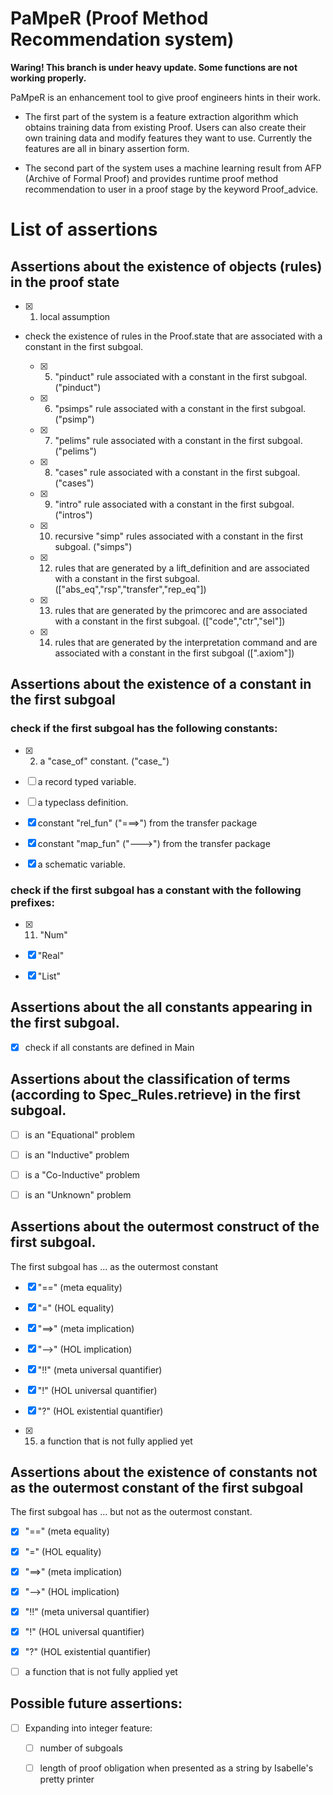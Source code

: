 # PaMpeR (Proof Method Recommendation system)

**Waring! This branch is under heavy update. Some functions are not working properly.**

PaMpeR is an enhancement tool to give proof engineers hints in their work.

- The first part of the system is a feature extraction algorithm which obtains training data from existing Proof.
Users can also create their own training data and modify features they want to use.
Currently the features are all in binary assertion form.

- The second part of the system uses a machine learning result from AFP (Archive of Formal Proof) 
and provides runtime proof method recommendation to user in a proof stage by the keyword Proof_advice.

# List of assertions

## Assertions about the existence of objects (rules) in the proof state

- [x] 1. local assumption

- check the existence of rules in the Proof.state that are associated with a constant in the first subgoal.

   - [x] 5. "pinduct" rule associated with a constant in the first subgoal. ("pinduct")

   - [x] 6. "psimps" rule associated with a constant in the first subgoal. ("psimp")

   - [x] 7. "pelims" rule associated with a constant in the first subgoal. ("pelims")

   - [x] 8. "cases" rule associated with a constant in the first subgoal. ("cases")

   - [x] 9. "intro" rule associated with a constant in the first subgoal. ("intros")

   - [x] 10. recursive "simp" rules associated with a constant in the first subgoal. ("simps")
      
   - [x] 12. rules that are generated by a lift_definition and are associated with a constant in the first subgoal. (["abs_eq","rsp","transfer","rep_eq"])

   - [x] 13. rules that are generated by the primcorec and are associated with a constant in the first subgoal. (["code","ctr","sel"])
   
   - [x] 14. rules that are generated by the interpretation command and are associated with a constant in the first subgoal ([".axiom"])

## Assertions about the existence of a constant in the first subgoal

### check if the first subgoal has the following constants:

- [x] 2. a "case_of" constant. ("case_")

- [ ] a record typed variable.

- [ ] a typeclass definition.

- [x] constant "rel_fun" ("===>") from the transfer package

- [x] constant "map_fun" ("--->") from the transfer package

- [x] a schematic variable.

### check if the first subgoal has a constant with the following prefixes:

- [x] 11. "Num"

- [x] "Real"

- [x] "List"

## Assertions about the all constants appearing in the first subgoal.

- [x] check if all constants are defined in Main

## Assertions about the classification of terms (according to Spec_Rules.retrieve) in the first subgoal.

- [ ] is an "Equational" problem

- [ ] is an "Inductive" problem

- [ ] is a "Co-Inductive" problem

- [ ] is an "Unknown" problem

## Assertions about the outermost construct of the first subgoal.

The first subgoal has ... as the outermost constant

- [x] "==" (meta equality)

- [x] "=" (HOL equality)

- [x] "==>" (meta implication)

- [x] "-->" (HOL implication)

- [x] "!!" (meta universal quantifier)

- [x] "!" (HOL universal quantifier)

- [x] "?" (HOL existential quantifier)

- [x] 15. a function that is not fully applied yet

## Assertions about the existence of constants not as the outermost constant of the first subgoal

The first subgoal has ... but not as the outermost constant.

- [x] "==" (meta equality)

- [x] "=" (HOL equality)

- [x] "==>" (meta implication)

- [x] "-->" (HOL implication)

- [x] "!!" (meta universal quantifier)

- [x] "!" (HOL universal quantifier)

- [x] "?" (HOL existential quantifier)

- [ ] a function that is not fully applied yet

## Possible future assertions:

- [ ] Expanding into integer feature:

   - [ ] number of subgoals

   - [ ] length of proof obligation when presented as a string by Isabelle's pretty printer

